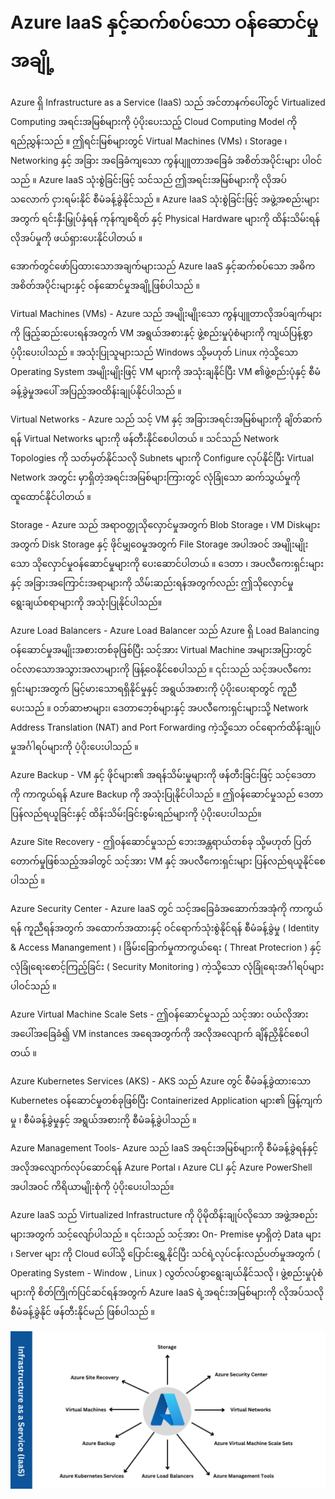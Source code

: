 # Azure IaaS နှင့်ဆက်စပ်သော ဝန်ဆောင်မှုအချို့


Azure ရှိ Infrastructure as a Service (IaaS) သည် အင်တာနက်ပေါ်တွင် Virtualized Computing အရင်းအမြစ်များကို ပံ့ပိုးပေးသည့် Cloud Computing Model ကို ရည်ညွှန်းသည် ။ ဤရင်းမြစ်များတွင် Virtual Machines (VMs) ၊ Storage ၊ Networking နှင့် အခြား အခြေခံကျသော ကွန်ပျူတာအခြေခံ အစိတ်အပိုင်းများ ပါဝင်သည် ။ Azure IaaS သုံးစွဲခြင်းဖြင့် သင်သည် ဤအရင်းအမြစ်များကို လိုအပ်သလောက် ငှားရမ်းနိုင် စီမံခန့်ခွဲနိုင်သည် ။  Azure IaaS သုံးစွဲခြင်းဖြင့် အဖွဲ့အစည်းများအတွက် ရင်းနှီးမြှုပ်နှံရန် ကုန်ကျစရိတ် နှင့် Physical Hardware များကို ထိန်းသိမ်းရန် လိုအပ်မှုကို ဖယ်ရှားပေးနိုင်ပါတယ် ။

အောက်တွင်ဖော်ပြထားသောအချက်များသည် Azure IaaS နှင့်ဆက်စပ်သော အဓိကအစိတ်အပိုင်းများနှင့် ဝန်ဆောင်မှုအချို့ဖြစ်ပါသည် ။

Virtual Machines (VMs) - Azure သည် အမျိုးမျိုးသော ကွန်ပျူတာလိုအပ်ချက်များကို ဖြည့်ဆည်းပေးရန်အတွက် VM အရွယ်အစားနှင့် ဖွဲ့စည်းမှုပုံစံများကို ကျယ်ပြန့်စွာ ပံ့ပိုးပေးပါသည် ။ အသုံးပြုသူများသည် Windows သို့မဟုတ် Linux ကဲ့သို့သော Operating System အမျိုးမျိုးဖြင့် VM များကို အသုံးချနိုင်ပြီး VM ၏ဖွဲ့စည်းပုံနှင့် စီမံခန့်ခွဲမှုအပေါ် အပြည့်အဝထိန်းချုပ်နိုင်ပါသည် ။

Virtual Networks -  Azure သည် သင့် VM နှင့် အခြားအရင်းအမြစ်များကို ချိတ်ဆက်ရန် Virtual Networks များကို ဖန်တီးနိုင်စေပါတယ် ။ သင်သည် Network Topologies ကို သတ်မှတ်နိုင်သလို Subnets များကို Configure လုပ်နိုင်ပြီး Virtual Network အတွင်း မှာရှိတဲ့အရင်းအမြစ်များကြားတွင် လုံခြုံသော ဆက်သွယ်မှုကို ထူထောင်နိုင်ပါတယ် ။

Storage - Azure သည် အရာဝတ္ထုသိုလှောင်မှုအတွက် Blob Storage ၊ VM Diskများအတွက် Disk Storage နှင့် ဖိုင်မျှဝေမှုအတွက် File Storage အပါအဝင် အမျိုးမျိုးသော သိုလှောင်မှုဝန်ဆောင်မှုများကို ပေးဆောင်ပါတယ် ။ ဒေတာ ၊ အပလီကေးရှင်းများနှင့် အခြားအကြောင်းအရာများကို သိမ်းဆည်းရန်အတွက်လည်း ဤသိုလှောင်မှုရွေးချယ်စရာများကို အသုံးပြုနိုင်ပါသည်။

Azure Load Balancers - Azure Load Balancer သည် Azure ရှိ Load Balancing ဝန်ဆောင်မှုအမျိုးအစားတစ်ခုဖြစ်ပြီး သင့်အား Virtual Machine အများအပြားတွင် ဝင်လာသောအသွားအလာများကို ဖြန့်ဝေနိုင်စေပါသည် ။ ၎င်းသည် သင့်အပလီကေးရှင်းများအတွက် မြင့်မားသောရရှိနိုင်မှုနှင့် အရွယ်အစားကို ပံ့ပိုးပေးရာတွင် ကူညီပေးသည် ။ ဝဘ်ဆာဗာများ၊ ဒေတာဘေ့စ်များနှင့် အပလီကေးရှင်းများသို့ Network Address Translation (NAT) and Port Forwarding ကဲ့သို့သော ဝင်ရောက်ထိန်းချုပ်မှုအင်္ဂါရပ်များကို ပံ့ပိုးပေးပါသည် ။

Azure Backup - VM နှင့် ဖိုင်များ၏ အရန်သိမ်းမှုများကို ဖန်တီးခြင်းဖြင့် သင့်ဒေတာကို ကာကွယ်ရန် Azure Backup ကို အသုံးပြုနိုင်ပါသည် ။ ဤဝန်ဆောင်မှုသည် ဒေတာပြန်လည်ရယူခြင်းနှင့် ထိန်းသိမ်းခြင်းစွမ်းရည်များကို ပံ့ပိုးပေးပါသည်။

Azure Site Recovery - ဤဝန်ဆောင်မှုသည် ဘေးအန္တရာယ်တစ်ခု သို့မဟုတ် ပြတ်တောက်မှုဖြစ်သည့်အခါတွင် သင့်အား VM နှင့် အပလီကေးရှင်းများ ပြန်လည်ရယူနိုင်စေပါသည် ။

Azure Security Center - Azure IaaS တွင် သင့်အခြေခံအဆောက်အအုံကို ကာကွယ်ရန် ကူညီရန်အတွက် အထောက်အထားနှင့် ဝင်ရောက်သုံးစွဲနိုင်ရန် စီမံခန့်ခွဲမှု ( Identity & Access Manangement ) ၊ ခြိမ်းခြောက်မှုကာကွယ်ရေး ( Threat Protecrion ) နှင့် လုံခြုံရေးစောင့်ကြည့်ခြင်း ( Security Monitoring ) ကဲ့သို့သော လုံခြုံရေးအင်္ဂါရပ်များ ပါဝင်သည် ။

Azure Virtual Machine Scale Sets - ဤဝန်ဆောင်မှုသည် သင့်အား ဝယ်လိုအားအပေါ်အခြေခံ၍ VM instances အရေအတွက်ကို အလိုအလျောက် ချိန်ညှိနိုင်စေပါတယ် ။

Azure Kubernetes Services (AKS) -  AKS သည် Azure တွင် စီမံခန့်ခွဲထားသော Kubernetes ဝန်ဆောင်မှုတစ်ခုဖြစ်ပြီး Containerized Application များ၏ ဖြန့်ကျက်မှု ၊ စီမံခန့်ခွဲမှုနှင့် အရွယ်အစားကို စီမံခန့်ခွဲပါသည် ။

Azure Management Tools- Azure သည် IaaS အရင်းအမြစ်များကို စီမံခန့်ခွဲရန်နှင့် အလိုအလျောက်လုပ်ဆောင်ရန် Azure Portal ၊ Azure CLI နှင့် Azure PowerShell အပါအဝင် ကိရိယာမျိုးစုံကို ပံ့ပိုးပေးပါသည်။

Azure IaaS သည် Virtualized Infrastructure ကို ပိုမိုထိန်းချုပ်လိုသော အဖွဲ့အစည်းများအတွက် သင့်လျော်ပါသည် ။ ၎င်းသည် သင့်အား On- Premise မှာရှိတဲ့ Data များ  ၊ Server များ ကို Cloud ပေါ်သို့ ပြောင်းရွှေ့နိုင်ပြီး သင်ရဲ့လုပ်ငန်းလည်ပတ်မှုအတွက် ( Operating System - Window , Linux ) လွတ်လပ်စွာရွေးချယ်နိုင်သလို ၊ ဖွဲ့စည်းမှုပုံစံများကို စိတ်ကြိုက်ပြင်ဆင်ရန်အတွက် Azure IaaS ရဲ့အရင်းအမြစ်များကို လိုအပ်သလို စီမံခန့်ခွဲနိုင် ဖန်တီးနိုင်မည် ဖြစ်ပါသည် ။

<div align="center">
</div>
<img alt="demo" src="/image/4.png" />
<br/>
